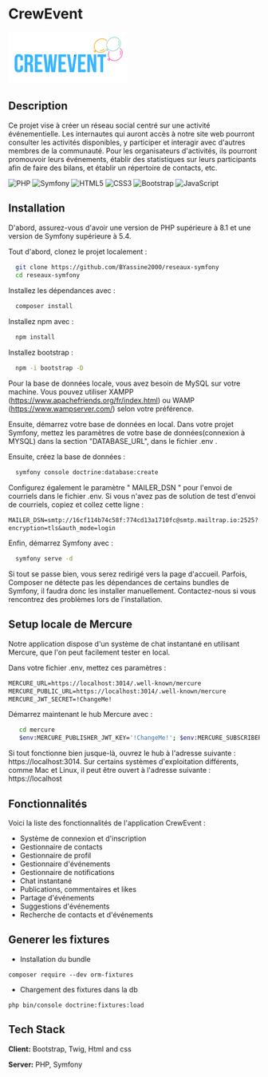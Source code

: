 # CrewEvent

  ![alt text](https://github.com/CrewEvent/CrewEvent/blob/master/public/images/crewevent.png?raw=true)

## Description

Ce projet vise à créer un réseau social centré sur une activité événementielle. Les internautes qui auront accès à notre site web pourront consulter les activités disponibles, y participer et interagir avec d'autres membres de la communauté. Pour les organisateurs d'activités, ils pourront promouvoir leurs événements, établir des statistiques sur leurs participants afin de faire des bilans, et établir un répertoire de contacts, etc.


![PHP](https://img.shields.io/badge/php-%23777BB4.svg?style=for-the-badge&logo=php&logoColor=white)
![Symfony](https://img.shields.io/badge/symfony-%23000000.svg?style=for-the-badge&logo=symfony&logoColor=white)
![HTML5](https://img.shields.io/badge/html5-%23E34F26.svg?style=for-the-badge&logo=html5&logoColor=white)
![CSS3](https://img.shields.io/badge/css3-%231572B6.svg?style=for-the-badge&logo=css3&logoColor=white)
![Bootstrap](https://img.shields.io/badge/bootstrap-%23563D7C.svg?style=for-the-badge&logo=bootstrap&logoColor=white)
![JavaScript](https://img.shields.io/badge/javascript-%23323330.svg?style=for-the-badge&logo=javascript&logoColor=%23F7DF1E)

## Installation

D'abord, assurez-vous d'avoir une version de PHP supérieure à 8.1 et une version de Symfony supérieure à 5.4.

Tout d'abord, clonez le projet localement :

```bash
  git clone https://github.com/BYassine2000/reseaux-symfony
  cd reseaux-symfony
```

Installez les dépendances avec :

```bash
  composer install
```

Installez npm avec :

```bash
  npm install
```

Installez bootstrap :

```bash
  npm -i bootstrap -D
```


Pour la base de données locale, vous avez besoin de MySQL sur votre machine. Vous pouvez utiliser XAMPP (https://www.apachefriends.org/fr/index.html) ou WAMP (https://www.wampserver.com/) selon votre préférence.


Ensuite, démarrez votre base de données en local. 
Dans votre projet Symfony, mettez les paramètres de votre base de données(connexion à MYSQL) dans la section "DATABASE_URL",  dans le fichier .env . 

Ensuite, créez la base de données :

```bash
  symfony console doctrine:database:create
```

Configurez également le paramètre " MAILER_DSN " pour l'envoi de courriels dans le fichier .env. Si vous n'avez pas de solution de test d'envoi de courriels, copiez et collez cette ligne :

```
MAILER_DSN=smtp://16cf114b74c58f:774cd13a1710fc@smtp.mailtrap.io:2525?encryption=tls&auth_mode=login
```

Enfin, démarrez Symfony avec :

```bash
  symfony serve -d
```

Si tout se passe bien, vous serez redirigé vers la page d'accueil. Parfois, Composer ne détecte pas les dépendances de certains bundles de Symfony, il faudra donc les installer manuellement. 
Contactez-nous si vous rencontrez des problèmes lors de l'installation.

## Setup locale de Mercure

Notre application dispose d'un système de chat instantané en utilisant Mercure, que l'on peut facilement tester en local.

Dans votre fichier .env, mettez ces paramètres :

```
MERCURE_URL=https://localhost:3014/.well-known/mercure
MERCURE_PUBLIC_URL=https://localhost:3014/.well-known/mercure
MERCURE_JWT_SECRET=!ChangeMe!

```
Démarrez maintenant le hub Mercure avec :

```bash
   cd mercure
   $env:MERCURE_PUBLISHER_JWT_KEY='!ChangeMe!'; $env:MERCURE_SUBSCRIBER_JWT_KEY='!ChangeMe!';$env:SERVER_NAME='localhost:3014'; .\mercure.exe run -config Caddyfile.dev
```

Si tout fonctionne bien jusque-là, ouvrez le hub à l'adresse suivante : https://localhost:3014.
Sur certains systèmes d'exploitation différents, comme Mac et Linux, il peut être ouvert à l'adresse suivante : https://localhost


## Fonctionnalités 

Voici la liste des fonctionnalités de l'application CrewEvent :

- Système de connexion et d'inscription
- Gestionnaire de contacts
- Gestionnaire de profil
- Gestionnaire d'événements
- Gestionnaire de notifications
- Chat instantané
- Publications, commentaires et likes
- Partage d'événements
- Suggestions d'événements
- Recherche de contacts et d'événements

## Generer les fixtures
- Installation du bundle
```
composer require --dev orm-fixtures
```

- Chargement des fixtures dans la db
```
php bin/console doctrine:fixtures:load
```


## Tech Stack

**Client:** Bootstrap, Twig, Html and css

**Server:** PHP, Symfony
